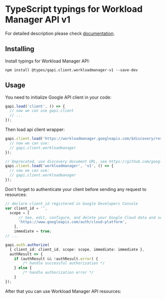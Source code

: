 # TypeScript typings for Workload Manager API v1


For detailed description please check [documentation](https://g3doc.corp.google.com/company/teams/compute-fe/index.md?cl=head).

## Installing

Install typings for Workload Manager API:

```
npm install @types/gapi.client.workloadmanager-v1 --save-dev
```

## Usage

You need to initialize Google API client in your code:

```typescript
gapi.load('client', () => {
  // now we can use gapi.client
  // ...
});
```

Then load api client wrapper:

```typescript
gapi.client.load('https://workloadmanager.googleapis.com/$discovery/rest?version=v1', () => {
  // now we can use:
  // gapi.client.workloadmanager
});
```

```typescript
// Deprecated, use discovery document URL, see https://github.com/google/google-api-javascript-client/blob/master/docs/reference.md#----gapiclientloadname----version----callback--
gapi.client.load('workloadmanager', 'v1', () => {
  // now we can use:
  // gapi.client.workloadmanager
});
```

Don't forget to authenticate your client before sending any request to resources:

```typescript
// declare client_id registered in Google Developers Console
var client_id = '',
  scope = [
      // See, edit, configure, and delete your Google Cloud data and see the email address for your Google Account.
      'https://www.googleapis.com/auth/cloud-platform',
    ],
    immediate = true;
// ...

gapi.auth.authorize(
  { client_id: client_id, scope: scope, immediate: immediate },
  authResult => {
    if (authResult && !authResult.error) {
        /* handle successful authorization */
    } else {
        /* handle authorization error */
    }
});
```

After that you can use Workload Manager API resources: <!-- TODO: make this work for multiple namespaces -->

```typescript
```
